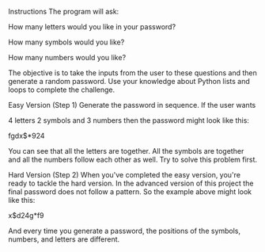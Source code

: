 Instructions
The program will ask:

How many letters would you like in your password?

How many symbols would you like?

How many numbers would you like?

The objective is to take the inputs from the user to these 
questions and then generate a random password. Use your knowledge 
about Python lists and loops to complete the challenge.

Easy Version (Step 1)
Generate the password in sequence. If the user wants

4 letters
2 symbols and
3 numbers
then the password might look like this:

fgdx$*924

You can see that all the letters are together. All the symbols are 
together and all the numbers follow each other as well. Try to solve
this problem first.

Hard Version (Step 2)
When you've completed the easy version, you're ready to tackle the
hard version. In the advanced version of this project the final password
does not follow a pattern. So the example above might look like this:

x$d24g*f9

And every time you generate a password, the positions of the symbols, 
numbers, and letters are different.

